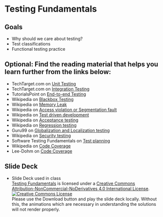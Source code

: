 # Testing Fundamentals
## Goals
+ Why should we care about testing?
+ Test classifications
+ Functional testing practice

## Optional: Find the reading material that helps you learn further from the links below:
+ TechTarget.com on [Unit Testing](http://searchsoftwarequality.techtarget.com/definition/unit-testing)
+ TechTarget.com on [Integration Testing](http://searchsoftwarequality.techtarget.com/definition/integration-testing)
+ TutorialsPoint on [End-to-end Testing](https://www.tutorialspoint.com/software_testing_dictionary/end_to_end_testing.htm)
+ Wikipedia on [Blackbox Testing](https://en.wikipedia.org/wiki/Black-box_testing)
+ Wikipedia on [Memory Leak](https://en.wikipedia.org/wiki/Memory_leak)
+ Wikipedia on [Access violation or Segmentation fault](https://en.wikipedia.org/wiki/Segmentation_fault)
+ Wikipedia on [Test driven development](https://en.wikipedia.org/wiki/Test-driven_development)
+ Wikipedia on [Acceptance testing](https://en.wikipedia.org/wiki/Acceptance_testing)
+ Wikipedia on [Regression testing](https://en.wikipedia.org/wiki/Regression_testing)
+ Guru99 on [Globalization and Localization testing](http://www.guru99.com/globalization-vs-localization-testing.html)
+ Wikipedia on [Security testing](https://en.wikipedia.org/wiki/Security_testing)
+ Software Testing Fundamentals on [Test planning](http://softwaretestingfundamentals.com/test-plan)
+ Wikipedia on [Code Coverage](https://en.wikipedia.org/wiki/Code_coverage)
+ Lee-Dohm on [Code Coverage](http://www.lee-dohm.com/2015/01/13/what-is-code-coverage-good-for/)

## Slide Deck
+ Slide Deck used in class</br>
<span xmlns:dct="http://purl.org/dc/terms/" property="dct:title"><a href="https://www.slideshare.net/secret/6iN4jBsZtUyIH6">Testing Fundamentals</a></span> is licensed under a <a rel="license" href="http://creativecommons.org/licenses/by-nc-nd/4.0/">Creative Commons Attribution-NonCommercial-NoDerivatives 4.0 International License</a>.</br>
<a rel="license" href="http://creativecommons.org/licenses/by-nc-nd/4.0/"><img alt="Creative Commons License" style="border-width:0" src="https://i.creativecommons.org/l/by-nc-nd/4.0/88x31.png" /></a><br /> Please use the Download button and play the slide deck locally. Without this, the animations which are necessary in understanding the solutions will not render properly.
